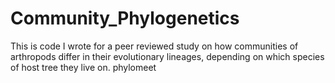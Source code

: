 # Community_Phylogenetics
 
This is code I wrote for a peer reviewed study on how communities of arthropods differ in their evolutionary lineages, depending on which species of host tree they live on. phylomeet
